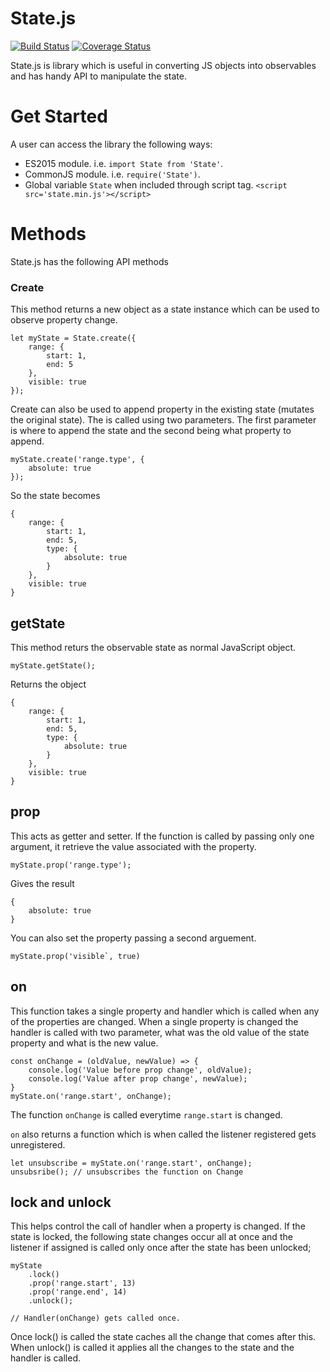 # State.js

[![Build Status](https://travis-ci.org/mohitvirli/state.js.svg?branch=master)](https://travis-ci.org/mohitvirli/state.js) [![Coverage Status](https://coveralls.io/repos/github/mohitvirli/state.js/badge.svg?branch=master)](https://coveralls.io/github/mohitvirli/state.js?branch=master)

State.js is library which is useful in converting JS objects into observables and has handy API to manipulate the state.

# Get Started
A user can access the library the following ways:
 - ES2015 module. i.e. `import State from 'State'`.
 - CommonJS module. i.e. `require('State')`.
 - Global variable `State` when included through script tag. `<script src='state.min.js'></script>`

# Methods
State.js has the following API methods
### Create
This method returns a new object as a state instance which can be used to observe property change.
```
let myState = State.create({
    range: {
        start: 1,
        end: 5
    },
    visible: true
});
```

Create can also be used to append property in the existing state (mutates the original state). The is called using two parameters. The first parameter is where to append the state and the second being what property to append.

```
myState.create('range.type', {
    absolute: true
});
```

So the state becomes
```
{
    range: {
        start: 1,
        end: 5,
        type: {
            absolute: true
        }
    },
    visible: true
}
```

## getState
This method returs the observable state as normal JavaScript object.

```
myState.getState();
```
Returns the object
```
{
    range: {
        start: 1,
        end: 5,
        type: {
            absolute: true
        }
    },
    visible: true
}
```

## prop
This acts as getter and setter. If the function is called by passing only one argument, it retrieve the value associated with the property.
```
myState.prop('range.type');
```
Gives the result
```
{
    absolute: true
}
```

You can also set the property passing a second arguement.

```
myState.prop('visible`, true)
```

## on
This function takes a single property and handler which is called when any of the properties are changed. When a single property is changed the handler is called with two parameter, what was the old value of the state property and what is the new value.

```
const onChange = (oldValue, newValue) => {
    console.log('Value before prop change', oldValue);
    console.log('Value after prop change', newValue);
}
myState.on('range.start', onChange);
```

The function `onChange` is called everytime `range.start` is changed.

`on` also returns a function which is when called the listener registered gets unregistered.

```
let unsubscribe = myState.on('range.start', onChange);
unsubsribe(); // unsubscribes the function on Change

```

## lock and unlock
This helps control the call of handler when a property is changed. If the state is locked, the following state changes occur all at once and the listener if assigned is called only once after the state has been unlocked;

```
myState
    .lock()
    .prop('range.start', 13)
    .prop('range.end', 14)
    .unlock();

// Handler(onChange) gets called once.
```

Once lock() is called the state caches all the change that comes after this. When unlock() is called it applies all the changes to the state and the handler is called.